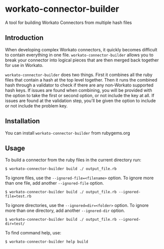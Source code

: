 # workato-connector-builder
A tool for building Workato Connectors from multiple hash files

## Introduction
When developing complex Workato connectors, it quickly becomes difficult to contain everything in one file.
`workato-connector-builder` allows you to break your connector into logical pieces that are then merged
back together for use in Workato.

`workato-connector-builder` does two things.  First it combines all the ruby files that contain a hash at the top level together.  Then it runs the combined hash through a validator to check if there are any non-Workato supported hash keys.  If issues are found when combining, you will be provided with the option to take the first or second option, or not include the key at all.  If issues are found at the validation step, you'll be given the option to include or not include the problem key.

## Installation
You can install `workato-connector-builder` from rubygems.org

## Usage
To build a connector from the ruby files in the current directory run:

`$ workato-connector-builder build ./ output_file.rb`

To ignore files, use the `--ignored-file=<filename>` option.  To ignore more than one file, add another `--ignored-file` option.

`$ workato-connector-builder build ./ output_file.rb --ignored-file=test.rb`

To ignore directories, use the `--ignored=dir=<folder>` option.  To ignore more than one directory, add another `--ignored-dir` option.

`$ workato-connector-builder build ./ output_file.rb --ignored-dir=test/`

To find command help, use:

`$ workato-connector-builder help build`
